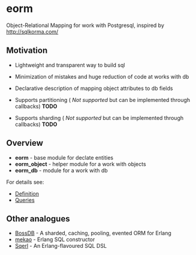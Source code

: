 # eorm

Object-Relational Mapping for work with Postgresql, inspired by http://sqlkorma.com/

## Motivation

* Lightweight and transparent way to build sql

* Minimization of mistakes and huge reduction of code at works with db

* Declarative description of mapping object attributes to db fields

* Supports partitioning ( *Not supported* but can be implemented through callbacks) **TODO**

* Supports sharding ( *Not supported* but can be implemented through callbacks) **TODO**

## Overview

* **eorm** - base module for declate entities
* **eorm_object** - helper module for a work with objects
* **eorm_db** - module for a work with db

For details see:

* [Definition](docs/definition.md)
* [Queries](docs/queries.md)


## Other analogues

* [BossDB](https://github.com/ErlyORM/boss_db) - A sharded, caching, pooling, evented ORM for Erlang
* [mekao](https://github.com/ddosia/mekao) - Erlang SQL constructor
* [Sqerl](https://github.com/devinus/sqerl) - An Erlang-flavoured SQL DSL
